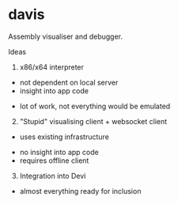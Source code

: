# davis
Assembly visualiser and debugger.

Ideas
1) x86/x64 interpreter
+ not dependent on local server
+ insight into app code
- lot of work, not everything would be emulated

2) "Stupid" visualising client + websocket client
+ uses existing infrastructure
- no insight into app code
- requires offline client

3) Integration into Devi
+ almost everything ready for inclusion
